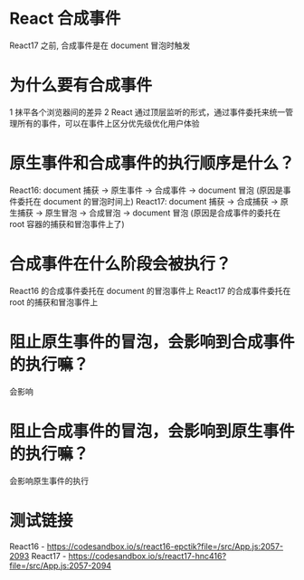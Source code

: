 # React 合成事件
React17 之前, 合成事件是在 document 冒泡时触发

# 为什么要有合成事件
1 抹平各个浏览器间的差异
2 React 通过顶层监听的形式，通过事件委托来统一管理所有的事件，可以在事件上区分优先级优化用户体验


# 原生事件和合成事件的执行顺序是什么？
React16: document 捕获 -> 原生事件 -> 合成事件 -> document 冒泡 (原因是事件委托在 document 的冒泡时间上)
React17: document 捕获 -> 合成捕获 -> 原生捕获 -> 原生冒泡 -> 合成冒泡 -> document 冒泡 (原因是合成事件的委托在 root 容器的捕获和冒泡事件上了)

# 合成事件在什么阶段会被执行？
React16 的合成事件委托在 document 的冒泡事件上
React17 的合成事件委托在 root 的捕获和冒泡事件上

# 阻止原生事件的冒泡，会影响到合成事件的执行嘛？
会影响

# 阻止合成事件的冒泡，会影响到原生事件的执行嘛？
会影响原生事件的执行

# 测试链接
React16 - https://codesandbox.io/s/react16-epctik?file=/src/App.js:2057-2093
React17 - https://codesandbox.io/s/react17-hnc416?file=/src/App.js:2057-2094
